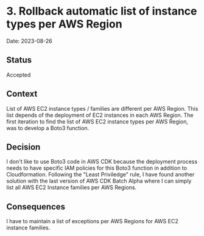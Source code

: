 # 3. Rollback automatic list of instance types per AWS Region

Date: 2023-08-26

## Status

Accepted

## Context

List of AWS EC2 instance types / families are different per AWS Region. This list depends of the deployment of EC2 instances in each AWS Region.
The first iteration to find the list of AWS EC2 instance types per AWS Region, was to develop a Boto3 function.

## Decision

I don't like to use Boto3 code in AWS CDK because the deployment process needs to have specific IAM policies for this Boto3 function in addition to Cloudformation.
Following the "Least Priviledge" rule, I have found another solution with the last version of AWS CDK Batch Alpha where I can simply list all AWS EC2 Instance families per AWS Regions.

## Consequences

I have to maintain a list of exceptions per AWS Regions for AWS EC2 instance families.
